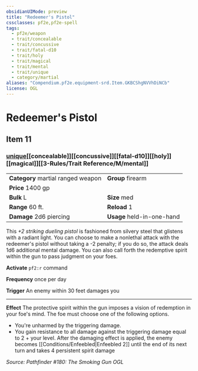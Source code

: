 ```yaml
---
obsidianUIMode: preview
title: "Redeemer's Pistol"
cssclasses: pf2e,pf2e-spell
tags:
  - pf2e/weapon
  - trait/concealable
  - trait/concussive
  - trait/fatal-d10
  - trait/holy
  - trait/magical
  - trait/mental
  - trait/unique
  - category/martial
aliases: "Compendium.pf2e.equipment-srd.Item.GKBCShgNVVhDiNCb"
license: OGL
---
```

# Redeemer's Pistol
## Item 11
### [unique](unique "Unique Rarity Trait")[[concealable]][[concussive]][[fatal-d10]][[holy]][[magical]][[3-Rules/Trait Reference/M/mental]]

|  |  |
| -- | -- |
| **Category** martial ranged weapon | **Group** firearm |
| **Price** 1400 gp |  |
| **Bulk** L | **Size** med |
|**Range** 60 ft.| **Reload** 1|
| **Damage** 2d6 piercing  | **Usage** held-in-one-hand |



This _+2 striking dueling pistol_ is fashioned from silvery steel that glistens with a radiant light. You can choose to make a nonlethal attack with the redeemer's pistol without taking a -2 penalty; if you do so, the attack deals 1d6 additional mental damage. You can also call forth the redemptive spirit within the gun to pass judgment on your foes.

**Activate** `pf2:r` command

**Frequency** once per day

**Trigger** An enemy within 30 feet damages you

* * *

**Effect** The protective spirit within the gun imposes a vision of redemption in your foe's mind. The foe must choose one of the following options.

*   You're unharmed by the triggering damage.
*   You gain resistance to all damage against the triggering damage equal to 2 + your level. After the damaging effect is applied, the enemy becomes [[Conditions/Enfeebled|Enfeebled 2]] until the end of its next turn and takes 4 persistent spirit damage

*Source: Pathfinder #180: The Smoking Gun*
*OGL*
